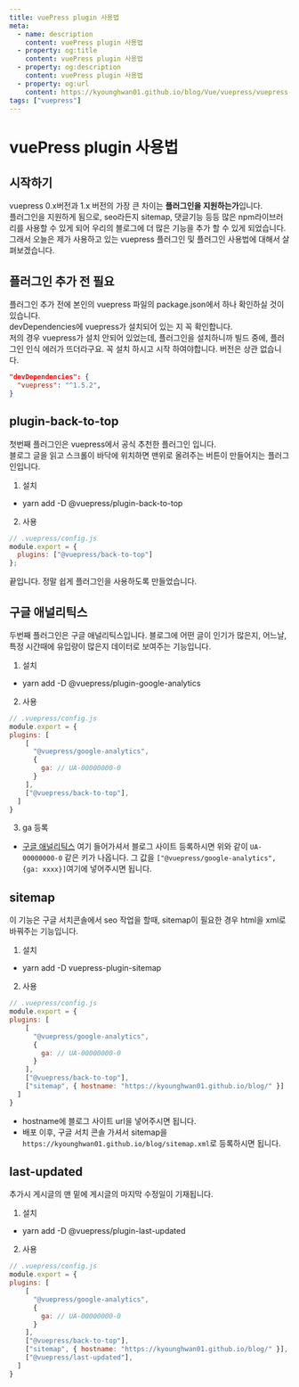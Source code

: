 ```yaml
---
title: vuePress plugin 사용법
meta:
  - name: description
    content: vuePress plugin 사용법
  - property: og:title
    content: vuePress plugin 사용법
  - property: og:description
    content: vuePress plugin 사용법
  - property: og:url
    content: https://kyounghwan01.github.io/blog/Vue/vuepress/vuepress-plugin/
tags: ["vuepress"]
---
```


# vuePress plugin 사용법

## 시작하기

vuepress 0.x버전과 1.x 버전의 가장 큰 차이는 **플러그인을 지원하는가**입니다.<br>
플러그인을 지원하게 됨으로, seo라든지 sitemap, 댓글기능 등등 많은 npm라이브러리를 사용할 수 있게 되어 우리의 블로그에 더 많은 기능을 추가 할 수 있게 되었습니다.<br>
그래서 오늘은 제가 사용하고 있는 vuepress 플러그인 및 플러그인 사용법에 대해서 살펴보겠습니다.

## 플러그인 추가 전 필요

플러그인 추가 전에 본인의 vuepress 파일의 package.json에서 하나 확인하실 것이 있습니다.<br>
devDependencies에 vuepress가 설치되어 있는 지 꼭 확인합니다.<br>
저의 경우 vuepress가 설치 안되어 있었는데, 플러그인을 설치하니까 빌드 중에, 플러그인 인식 에러가 뜨더라구요. 꼭 설치 하시고 시작 하여야합니다. 버전은 상관 없습니다.

```json
"devDependencies": {
  "vuepress": "^1.5.2",
}
```

## plugin-back-to-top

첫번째 플러그인은 vuepress에서 공식 추천한 플러그인 입니다.<br>
블로그 글을 읽고 스크롤이 바닥에 위치하면 맨위로 올려주는 버튼이 만들어지는 플러그인입니다.

1. 설치

- yarn add -D @vuepress/plugin-back-to-top

2. 사용

```js
// .vuepress/config.js
module.export = {
  plugins: ["@vuepress/back-to-top"]
};
```

끝입니다. 정말 쉽게 플러그인을 사용하도록 만들었습니다.

## 구글 애널리틱스

두번째 플러그인은 구글 애널리틱스입니다. 블로그에 어떤 글이 인기가 많은지, 어느날, 특정 시간때에 유입량이 많은지 데이터로 보여주는 기능입니다.

1. 설치

- yarn add -D @vuepress/plugin-google-analytics

2. 사용

```js
// .vuepress/config.js
module.export = {
plugins: [
    [
      "@vuepress/google-analytics",
      {
        ga: // UA-00000000-0
      }
    ],
    ["@vuepress/back-to-top"],
  ]
}
```

3. ga 등록

- [구글 애널리틱스](https://analytics.google.com/analytics) 여기 들어가셔서 블로그 사이트 등록하시면 위와 같이 `UA-00000000-0` 같은 키가 나옵니다. 그 값을 `["@vuepress/google-analytics", {ga: xxxx}]`여기에 넣어주시면 됩니다.

## sitemap

이 기능은 구글 서치콘솔에서 seo 작업을 할때, sitemap이 필요한 경우 html을 xml로 바꿔주는 기능입니다.

1. 설치

- yarn add -D vuepress-plugin-sitemap

2. 사용

```js
// .vuepress/config.js
module.export = {
plugins: [
    [
      "@vuepress/google-analytics",
      {
        ga: // UA-00000000-0
      }
    ],
    ["@vuepress/back-to-top"],
    ["sitemap", { hostname: "https://kyounghwan01.github.io/blog/" }]
  ]
}
```

- hostname에 블로그 사이트 url을 넣어주시면 됩니다.
- 배포 이후, 구글 서치 콘솔 가셔서 sitemap을 `https://kyounghwan01.github.io/blog/sitemap.xml`로 등록하시면 됩니다.

## last-updated

추가시 게시글의 맨 밑에 게시글의 마지막 수정일이 기재됩니다.

1. 설치

- yarn add -D @vuepress/plugin-last-updated

2. 사용

```js
// .vuepress/config.js
module.export = {
plugins: [
    [
      "@vuepress/google-analytics",
      {
        ga: // UA-00000000-0
      }
    ],
    ["@vuepress/back-to-top"],
    ["sitemap", { hostname: "https://kyounghwan01.github.io/blog/" }],
    ["@vuepress/last-updated"],
  ]
}
```

<TagLinks />

<Comment />
